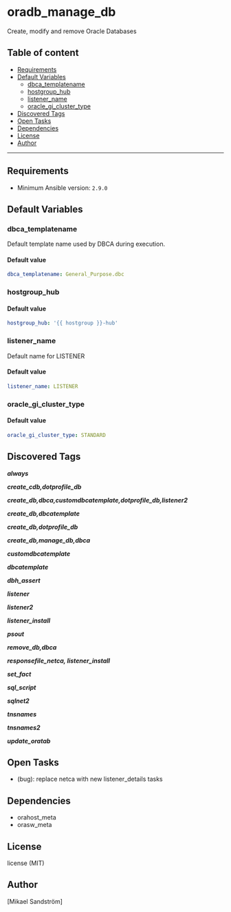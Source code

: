 # oradb_manage_db

Create, modify and remove Oracle Databases

## Table of content

- [Requirements](#requirements)
- [Default Variables](#default-variables)
  - [dbca_templatename](#dbca_templatename)
  - [hostgroup_hub](#hostgroup_hub)
  - [listener_name](#listener_name)
  - [oracle_gi_cluster_type](#oracle_gi_cluster_type)
- [Discovered Tags](#discovered-tags)
- [Open Tasks](#open-tasks)
- [Dependencies](#dependencies)
- [License](#license)
- [Author](#author)

---

## Requirements

- Minimum Ansible version: `2.9.0`


## Default Variables

### dbca_templatename

Default template name used by DBCA during execution.

#### Default value

```YAML
dbca_templatename: General_Purpose.dbc
```

### hostgroup_hub

#### Default value

```YAML
hostgroup_hub: '{{ hostgroup }}-hub'
```

### listener_name

Default name for LISTENER

#### Default value

```YAML
listener_name: LISTENER
```

### oracle_gi_cluster_type

#### Default value

```YAML
oracle_gi_cluster_type: STANDARD
```

## Discovered Tags

**_always_**

**_create_cdb,dotprofile_db_**

**_create_db,dbca,customdbcatemplate,dotprofile_db,listener2_**

**_create_db,dbcatemplate_**

**_create_db,dotprofile_db_**

**_create_db,manage_db,dbca_**

**_customdbcatemplate_**

**_dbcatemplate_**

**_dbh_assert_**

**_listener_**

**_listener2_**

**_listener_install_**

**_psout_**

**_remove_db,dbca_**

**_responsefile_netca, listener_install_**

**_set_fact_**

**_sql_script_**

**_sqlnet2_**

**_tnsnames_**

**_tnsnames2_**

**_update_oratab_**

## Open Tasks

- (bug): replace netca with new listener_details tasks

## Dependencies

- orahost_meta
- orasw_meta

## License

license (MIT)

## Author

[Mikael Sandström]
